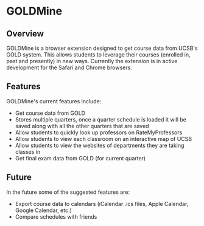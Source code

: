GOLDMine
========

Overview
--------

GOLDMine is a browser extension designed to get course data from UCSB's GOLD system. This allows students to leverage their courses (enrolled in, past and presently) in new ways. Currently the extension is in active development for the Safari and Chrome browsers.

Features
--------

GOLDMine's current features include:
- Get course data from GOLD
- Stores multiple quarters, once a quarter schedule is loaded it will be saved along with all the other quarters that are saved
- Allow students to quickly look up professors on RateMyProfessors
- Allow students to view each classroom on an interactive map of UCSB
- Allow students to view the websites of departments they are taking classes in
- Get final exam data from GOLD (for current quarter)

Future
------

In the future some of the suggested features are:
- Export course data to calendars (iCalendar .ics files, Apple Calendar, Google Calendar, etc.)
- Compare schedules with friends
